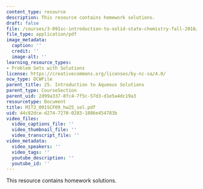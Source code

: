 ```yaml
---
content_type: resource
description: This resource contains homework solutions.
draft: false
file: /courses/3-091sc-introduction-to-solid-state-chemistry-fall-2010/44c82dced274727002831886e454783b_MIT3_091SCF09_hw25_sol.pdf
file_type: application/pdf
image_metadata:
  caption: ''
  credit: ''
  image-alt: ''
learning_resource_types:
- Problem Sets with Solutions
license: https://creativecommons.org/licenses/by-nc-sa/4.0/
ocw_type: OCWFile
parent_title: 25. Introduction to Aqueous Solutions
parent_type: CourseSection
parent_uid: 2d99a337-8fc4-7f5c-57d3-d1e5a4dc19a3
resourcetype: Document
title: MIT3_091SCF09_hw25_sol.pdf
uid: 44c82dce-d274-7270-0283-1886e454783b
video_files:
  video_captions_file: ''
  video_thumbnail_file: ''
  video_transcript_file: ''
video_metadata:
  video_speakers: ''
  video_tags: ''
  youtube_description: ''
  youtube_id: ''
---
```

This resource contains homework solutions.